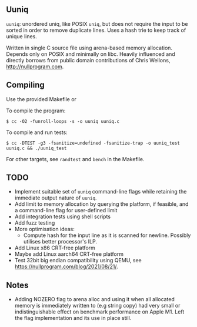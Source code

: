 ## Uuniq

`uuniq`: unordered uniq, like POSIX `uniq`, but does not require the input to be sorted in order to remove duplicate lines. Uses a hash trie to keep track of unique lines.

Written in single C source file using arena-based memory allocation. Depends only on POSIX and minimally on libc. Heavily influenced and directly borrows from public domain contributions of Chris Wellons, http://nullprogram.com.

## Compiling

Use the provided Makefile or

To compile the program:
```shell
$ cc -O2 -funroll-loops -s -o uuniq uuniq.c
```

To compile and run tests:
```shell
$ cc -DTEST -g3 -fsanitize=undefined -fsanitize-trap -o uuniq_test uuniq.c && ./uuniq_test
```

For other targets, see `randtest` and `bench` in the Makefile.

## TODO
- Implement suitable set of `uuniq` command-line flags while retaining the immediate output nature of `uuniq`.
- Add limit to memory allocation by querying the platform, if feasible, and a command-line flag for user-defined limit
- Add integration tests using shell scripts
- Add fuzz testing
- More optimisation ideas:
  - Compute hash for the input line as it is scanned for newline. Possibly utilises better processor's ILP.
- Add Linux x86 CRT-free platform
- Maybe add Linux aarch64 CRT-free platform
- Test 32bit big endian compatibility using QEMU, see https://nullprogram.com/blog/2021/08/21/.

## Notes
- Adding NOZERO flag to arena alloc and using it when all allocated memory is immediately written to (e.g string copy) had very small or indistinguishable effect on benchmark performance on Apple M1. Left the flag implementation and its use in place still.